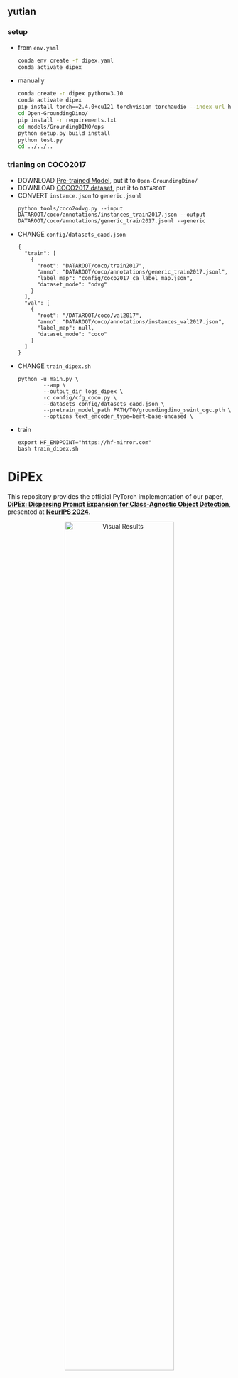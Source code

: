 ## yutian
### setup
- from `env.yaml`
  ```bash
  conda env create -f dipex.yaml
  conda activate dipex
  ```
- manually
  ```bash
  conda create -n dipex python=3.10
  conda activate dipex
  pip install torch==2.4.0+cu121 torchvision torchaudio --index-url https://download.pytorch.org/whl/cu121
  cd Open-GroundingDino/
  pip install -r requirements.txt 
  cd models/GroundingDINO/ops
  python setup.py build install
  python test.py
  cd ../../..

  ```
### trianing on COCO2017
- DOWNLOAD [Pre-trained Model](https://github.com/IDEA-Research/GroundingDINO/releases/download/v0.1.0-alpha/groundingdino_swint_ogc.pth), put it to  `Open-GroundingDino/`
- DOWNLOAD [COCO2017 dataset](https://cocodataset.org/#download), put it to `DATAROOT`
- CONVERT `instance.json` to `generic.jsonl`
  ```
  python tools/coco2odvg.py --input DATAROOT/coco/annotations/instances_train2017.json --output DATAROOT/coco/annotations/generic_train2017.jsonl --generic
  ```
- CHANGE `config/datasets_caod.json`
  ```
  {
    "train": [
      {
        "root": "DATAROOT/coco/train2017",
        "anno": "DATAROOT/coco/annotations/generic_train2017.jsonl",
        "label_map": "config/coco2017_ca_label_map.json",
        "dataset_mode": "odvg"
      }
    ],
    "val": [
      {
        "root": "/DATAROOT/coco/val2017",
        "anno": "DATAROOT/coco/annotations/instances_val2017.json",
        "label_map": null,
        "dataset_mode": "coco"
      }
    ]
  }
  ```
- CHANGE `train_dipex.sh`
  ```
  python -u main.py \
          --amp \
          --output_dir logs_dipex \
          -c config/cfg_coco.py \
          --datasets config/datasets_caod.json \
          --pretrain_model_path PATH/TO/groundingdino_swint_ogc.pth \
          --options text_encoder_type=bert-base-uncased \
  ```
- train
  ```
  export HF_ENDPOINT="https://hf-mirror.com"
  bash train_dipex.sh
  ```


# DiPEx

This repository provides the official PyTorch implementation of our paper, [**DiPEx: Dispersing Prompt Expansion for Class-Agnostic Object Detection**](https://openreview.net/pdf?id=NDs9Ejz4Pe), presented at [**NeurIPS 2024**](https://nips.cc/virtual/2024/poster/95458).

<div align="center">
  <img src="misc/vis_main.png" alt="Visual Results" width="70%">
</div>

## **Overview**
Class-agnostic object detection often struggles to maintain high recall rates due to the diversity of object types and their contextual complexity. To address this challenge, we introduce Dispersing Prompt Expansion (DiPEx), a self-supervised method that leverages vision-language models. DiPEx begins by training generic parent prompts, then expands the prompt with the highest semantic uncertainty into child prompts that capture finer, non-overlapping meanings while inheriting the parent's semantics. Dispersion losses ensure high inter-class discrepancy among the child prompts while preserving consistency with the parent, and the maximum angular coverage (MAC) criterion prevents over-expansion. Experimental results demonstrate that DiPEx achieves broader, more comprehensive semantic coverage, ultimately enhancing the robustness of object detection across both in-distribution and out-of-distribution scenarios.

<div align="center">
  <img src="misc/DiPEx.png" alt="DiPEx Framework" width="70%">
</div>

---

## Table of Contents
- [Installation](#installation)
  - [Requirements](#requirements)
  - [Install Open-GroundingDino](#install-open-groundingdino)
- [Getting Started](#getting-started)
  - [Dataset Preparation](#dataset-preparation)
  - [Training & Testing](#training--testing)

---

## Installation

### Requirements
Our development and testing environment includes:
- Python 3.10+
- PyTorch 2.4.0
- CUDA 12.1

### Install Open-GroundingDino
DiPEx is built on top of [Open-GroundingDino](https://github.com/longzw1997/Open-GroundingDino).   Please follow their [installation guide](https://github.com/longzw1997/Open-GroundingDino#installation) before proceeding.

---

## Getting Started

### Dataset Preparation
This repository currently supports the **COCO** and **LVIS** datasets, with plans to add more in the near future. For detailed instructions on downloading, organizing, and preparing these datasets, refer to the [Open-GroundingDino documentation](https://github.com/longzw1997/Open-GroundingDino).

### Training & Testing

#### Training
To train DiPEx as outlined in the paper, navigate to the `Open-GroundingDino` directory and run:
```bash
bash train_dipex.sh
```

#### Testing
For class-agnostic object detection evaluation, ensure that all class labels in the ground truth annotations are set to `1` (e.g., `category_id` field in COCO). Then, to evaluate the trained DiPEx model, simply run:
```bash
bash test_dipex.sh
```

---

## Acknowledgement
We extend our gratitude to the developers of [Open-GroundingDino](https://github.com/longzw1997/Open-GroundingDino) for their outstanding codebase, on which this work is built.